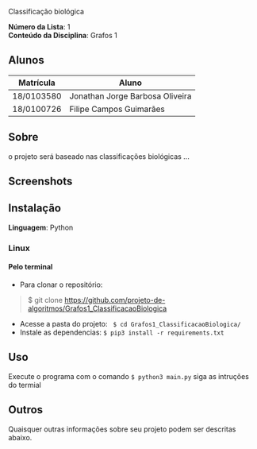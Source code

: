 
Classificação biológica

**Número da Lista**: 1<br>
**Conteúdo da Disciplina**: Grafos 1 <br>

## Alunos
|Matrícula | Aluno |
| -- | -- |
| 18/0103580  |  Jonathan Jorge Barbosa Oliveira |
| 18/0100726 | Filipe Campos Guimarães

## Sobre 
o projeto será baseado nas classificações biológicas ...

## Screenshots




## Instalação 
**Linguagem**: Python
### Linux

#### Pelo terminal
- Para clonar o repositório:
> $ git clone https://github.com/projeto-de-algoritmos/Grafos1_ClassificacaoBiologica

- Acesse a pasta do projeto:
``` $ cd Grafos1_ClassificacaoBiologica/```
- Instale as dependencias:
``` $ pip3 install -r requirements.txt ```

## Uso 
Execute o programa com o comando 
``` $ python3 main.py ```
siga as intruções do termial

## Outros 
Quaisquer outras informações sobre seu projeto podem ser descritas abaixo.




